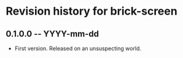 # Revision history for brick-screen

## 0.1.0.0  -- YYYY-mm-dd

* First version. Released on an unsuspecting world.
